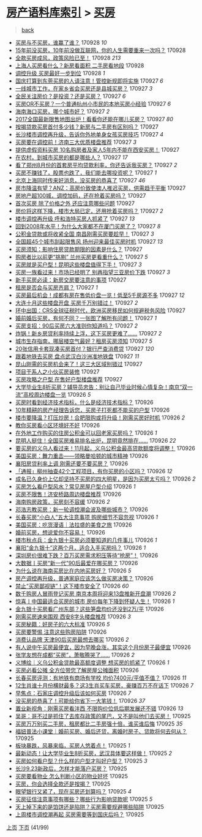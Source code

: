 [房产语料库索引](../../README.md)  > [买房](买房.md)
====
> [back](../README.md)

- [买房与不买房，谁赢了谁？](http://jkwz.applinzi.com/ittc/7018285754562905104.html#%E4%B9%B0%E6%88%BF%E4%B8%8E%E4%B8%8D%E4%B9%B0%E6%88%BF%EF%BC%8C%E8%B0%81%E8%B5%A2%E4%BA%86%E8%B0%81%EF%BC%9F) 170928 *10* 
- [15年前没买房，10年前没做互联网，你的人生需要重来一次吗？](http://jkwz.applinzi.com/ittc/7018280043330143248.html#15%E5%B9%B4%E5%89%8D%E6%B2%A1%E4%B9%B0%E6%88%BF%EF%BC%8C10%E5%B9%B4%E5%89%8D%E6%B2%A1%E5%81%9A%E4%BA%92%E8%81%94%E7%BD%91%EF%BC%8C%E4%BD%A0%E7%9A%84%E4%BA%BA%E7%94%9F%E9%9C%80%E8%A6%81%E9%87%8D%E6%9D%A5%E4%B8%80%E6%AC%A1%E5%90%97%EF%BC%9F) 170928  
- [全款买房成风，政策风险已至！](http://jkwz.applinzi.com/ittc/7018272467146245136.html#%E5%85%A8%E6%AC%BE%E4%B9%B0%E6%88%BF%E6%88%90%E9%A3%8E%EF%BC%8C%E6%94%BF%E7%AD%96%E9%A3%8E%E9%99%A9%E5%B7%B2%E8%87%B3%EF%BC%81) 170928 *213* 
- [上海人买房看什么？新房看面积 二手房看地段](http://jkwz.applinzi.com/ittc/7018252795264893968.html#%E4%B8%8A%E6%B5%B7%E4%BA%BA%E4%B9%B0%E6%88%BF%E7%9C%8B%E4%BB%80%E4%B9%88%EF%BC%9F%E6%96%B0%E6%88%BF%E7%9C%8B%E9%9D%A2%E7%A7%AF+%E4%BA%8C%E6%89%8B%E6%88%BF%E7%9C%8B%E5%9C%B0%E6%AE%B5) 170928  
- [调控升级 买房最好一步到位](http://jkwz.applinzi.com/ittc/7018139409084580880.html#%E8%B0%83%E6%8E%A7%E5%8D%87%E7%BA%A7+%E4%B9%B0%E6%88%BF%E6%9C%80%E5%A5%BD%E4%B8%80%E6%AD%A5%E5%88%B0%E4%BD%8D) 170928 *1* 
- [国庆打算到东莞买房的人请注意！管控新规即将实施](http://jkwz.applinzi.com/ittc/7018099892571079697.html#%E5%9B%BD%E5%BA%86%E6%89%93%E7%AE%97%E5%88%B0%E4%B8%9C%E8%8E%9E%E4%B9%B0%E6%88%BF%E7%9A%84%E4%BA%BA%E8%AF%B7%E6%B3%A8%E6%84%8F%EF%BC%81%E7%AE%A1%E6%8E%A7%E6%96%B0%E8%A7%84%E5%8D%B3%E5%B0%86%E5%AE%9E%E6%96%BD) 170927 *6* 
- [一线城市工作，在家乡省会买房还是县城买房？](http://jkwz.applinzi.com/ittc/7018091534384366608.html#%E4%B8%80%E7%BA%BF%E5%9F%8E%E5%B8%82%E5%B7%A5%E4%BD%9C%EF%BC%8C%E5%9C%A8%E5%AE%B6%E4%B9%A1%E7%9C%81%E4%BC%9A%E4%B9%B0%E6%88%BF%E8%BF%98%E6%98%AF%E5%8E%BF%E5%9F%8E%E4%B9%B0%E6%88%BF%EF%BC%9F) 170927 *3* 
- [全民关注房价？是投资？还是买房？](http://jkwz.applinzi.com/ittc/7018091833568265232.html#%E5%85%A8%E6%B0%91%E5%85%B3%E6%B3%A8%E6%88%BF%E4%BB%B7%EF%BC%9F%E6%98%AF%E6%8A%95%E8%B5%84%EF%BC%9F%E8%BF%98%E6%98%AF%E4%B9%B0%E6%88%BF%EF%BC%9F) 170927 *6* 
- [买房OR不买房？一个普通杭州小市民的本地买房小经验](http://jkwz.applinzi.com/ittc/7018081620094092304.html#%E4%B9%B0%E6%88%BFOR%E4%B8%8D%E4%B9%B0%E6%88%BF%EF%BC%9F%E4%B8%80%E4%B8%AA%E6%99%AE%E9%80%9A%E6%9D%AD%E5%B7%9E%E5%B0%8F%E5%B8%82%E6%B0%91%E7%9A%84%E6%9C%AC%E5%9C%B0%E4%B9%B0%E6%88%BF%E5%B0%8F%E7%BB%8F%E9%AA%8C) 170927 *6* 
- [海南海口买房，哪个城市好？](http://jkwz.applinzi.com/ittc/7018065100173476880.html#%E6%B5%B7%E5%8D%97%E6%B5%B7%E5%8F%A3%E4%B9%B0%E6%88%BF%EF%BC%8C%E5%93%AA%E4%B8%AA%E5%9F%8E%E5%B8%82%E5%A5%BD%EF%BC%9F) 170927 *2* 
- [2017全国最新限售地图出炉！看看你还能在哪儿买房？](http://jkwz.applinzi.com/ittc/7018063928641455120.html#2017%E5%85%A8%E5%9B%BD%E6%9C%80%E6%96%B0%E9%99%90%E5%94%AE%E5%9C%B0%E5%9B%BE%E5%87%BA%E7%82%89%EF%BC%81%E7%9C%8B%E7%9C%8B%E4%BD%A0%E8%BF%98%E8%83%BD%E5%9C%A8%E5%93%AA%E5%84%BF%E4%B9%B0%E6%88%BF%EF%BC%9F) 170927 *80* 
- [按揭贷款买房首付多少钱？新房与二手房有区别吗？](http://jkwz.applinzi.com/ittc/7018060714487579665.html#%E6%8C%89%E6%8F%AD%E8%B4%B7%E6%AC%BE%E4%B9%B0%E6%88%BF%E9%A6%96%E4%BB%98%E5%A4%9A%E5%B0%91%E9%92%B1%EF%BC%9F%E6%96%B0%E6%88%BF%E4%B8%8E%E4%BA%8C%E6%89%8B%E6%88%BF%E6%9C%89%E5%8C%BA%E5%88%AB%E5%90%97%EF%BC%9F) 170927  
- [长沙楼市调控再升级，告诉你外地单身女孩买房技巧](http://jkwz.applinzi.com/ittc/7018045133289948176.html#%E9%95%BF%E6%B2%99%E6%A5%BC%E5%B8%82%E8%B0%83%E6%8E%A7%E5%86%8D%E5%8D%87%E7%BA%A7%EF%BC%8C%E5%91%8A%E8%AF%89%E4%BD%A0%E5%A4%96%E5%9C%B0%E5%8D%95%E8%BA%AB%E5%A5%B3%E5%AD%A9%E4%B9%B0%E6%88%BF%E6%8A%80%E5%B7%A7) 170927 *4* 
- [买房要在调控前！济南三大优质楼盘推荐](http://jkwz.applinzi.com/ittc/7018031217885316112.html#%E4%B9%B0%E6%88%BF%E8%A6%81%E5%9C%A8%E8%B0%83%E6%8E%A7%E5%89%8D%EF%BC%81%E6%B5%8E%E5%8D%97%E4%B8%89%E5%A4%A7%E4%BC%98%E8%B4%A8%E6%A5%BC%E7%9B%98%E6%8E%A8%E8%8D%90) 170927 *3* 
- [提供虚假资料买房 10名购房者及家人5年内不能在西安买房！](http://jkwz.applinzi.com/ittc/7018021884426454032.html#%E6%8F%90%E4%BE%9B%E8%99%9A%E5%81%87%E8%B5%84%E6%96%99%E4%B9%B0%E6%88%BF+10%E5%90%8D%E8%B4%AD%E6%88%BF%E8%80%85%E5%8F%8A%E5%AE%B6%E4%BA%BA5%E5%B9%B4%E5%86%85%E4%B8%8D%E8%83%BD%E5%9C%A8%E8%A5%BF%E5%AE%89%E4%B9%B0%E6%88%BF%EF%BC%81) 170927  
- [在农村，到城市买房的都是哪些人？](http://jkwz.applinzi.com/ittc/7016841252946052113.html#%E5%9C%A8%E5%86%9C%E6%9D%91%EF%BC%8C%E5%88%B0%E5%9F%8E%E5%B8%82%E4%B9%B0%E6%88%BF%E7%9A%84%E9%83%BD%E6%98%AF%E5%93%AA%E4%BA%9B%E4%BA%BA%EF%BC%9F) 170927 *17* 
- [看了郑州8月份的首套房平均贷款利率，你还告诉我买房？](http://jkwz.applinzi.com/ittc/7018020106452599825.html#%E7%9C%8B%E4%BA%86%E9%83%91%E5%B7%9E8%E6%9C%88%E4%BB%BD%E7%9A%84%E9%A6%96%E5%A5%97%E6%88%BF%E5%B9%B3%E5%9D%87%E8%B4%B7%E6%AC%BE%E5%88%A9%E7%8E%87%EF%BC%8C%E4%BD%A0%E8%BF%98%E5%91%8A%E8%AF%89%E6%88%91%E4%B9%B0%E6%88%BF%EF%BC%9F) 170927 *2* 
- [买房不赚钱了，股票也跌了，我们能去哪投资呢？](http://jkwz.applinzi.com/ittc/7018017021135160337.html#%E4%B9%B0%E6%88%BF%E4%B8%8D%E8%B5%9A%E9%92%B1%E4%BA%86%EF%BC%8C%E8%82%A1%E7%A5%A8%E4%B9%9F%E8%B7%8C%E4%BA%86%EF%BC%8C%E6%88%91%E4%BB%AC%E8%83%BD%E5%8E%BB%E5%93%AA%E6%8A%95%E8%B5%84%E5%91%A2%EF%BC%9F) 170927 *1* 
- [北京上海同时传来好消息，没买房的恭喜了](http://jkwz.applinzi.com/ittc/7018009899114693649.html#%E5%8C%97%E4%BA%AC%E4%B8%8A%E6%B5%B7%E5%90%8C%E6%97%B6%E4%BC%A0%E6%9D%A5%E5%A5%BD%E6%B6%88%E6%81%AF%EF%BC%8C%E6%B2%A1%E4%B9%B0%E6%88%BF%E7%9A%84%E6%81%AD%E5%96%9C%E4%BA%86) 170927 *46* 
- [房市降温有望？ANZ：高房价致使澳人推迟买房，供需趋于平衡](http://jkwz.applinzi.com/ittc/7018009006625522705.html#%E6%88%BF%E5%B8%82%E9%99%8D%E6%B8%A9%E6%9C%89%E6%9C%9B%EF%BC%9FANZ%EF%BC%9A%E9%AB%98%E6%88%BF%E4%BB%B7%E8%87%B4%E4%BD%BF%E6%BE%B3%E4%BA%BA%E6%8E%A8%E8%BF%9F%E4%B9%B0%E6%88%BF%EF%BC%8C%E4%BE%9B%E9%9C%80%E8%B6%8B%E4%BA%8E%E5%B9%B3%E8%A1%A1) 170927  
- [房地产超100城，调控加码，还在抢着买房吗？](http://jkwz.applinzi.com/ittc/7018004924854699024.html#%E6%88%BF%E5%9C%B0%E4%BA%A7%E8%B6%85100%E5%9F%8E%EF%BC%8C%E8%B0%83%E6%8E%A7%E5%8A%A0%E7%A0%81%EF%BC%8C%E8%BF%98%E5%9C%A8%E6%8A%A2%E7%9D%80%E4%B9%B0%E6%88%BF%E5%90%97%EF%BC%9F) 170927  
- [首次买房 除了价格之外 还应注意哪些问题](http://jkwz.applinzi.com/ittc/7017998888823424017.html#%E9%A6%96%E6%AC%A1%E4%B9%B0%E6%88%BF+%E9%99%A4%E4%BA%86%E4%BB%B7%E6%A0%BC%E4%B9%8B%E5%A4%96+%E8%BF%98%E5%BA%94%E6%B3%A8%E6%84%8F%E5%93%AA%E4%BA%9B%E9%97%AE%E9%A2%98) 170927  
- [房价将这样下降，楼市大局已定，还用抢着买房吗？](http://jkwz.applinzi.com/ittc/7017992447962121232.html#%E6%88%BF%E4%BB%B7%E5%B0%86%E8%BF%99%E6%A0%B7%E4%B8%8B%E9%99%8D%EF%BC%8C%E6%A5%BC%E5%B8%82%E5%A4%A7%E5%B1%80%E5%B7%B2%E5%AE%9A%EF%BC%8C%E8%BF%98%E7%94%A8%E6%8A%A2%E7%9D%80%E4%B9%B0%E6%88%BF%E5%90%97%EF%BC%9F) 170927 *2* 
- [楼市调控再升级 呼和浩特买房人抓紧了](http://jkwz.applinzi.com/ittc/7017992026287768592.html#%E6%A5%BC%E5%B8%82%E8%B0%83%E6%8E%A7%E5%86%8D%E5%8D%87%E7%BA%A7+%E5%91%BC%E5%92%8C%E6%B5%A9%E7%89%B9%E4%B9%B0%E6%88%BF%E4%BA%BA%E6%8A%93%E7%B4%A7%E4%BA%86) 170927 *13* 
- [回到2008年水平！为什么大家都不在厦门买房了？](http://jkwz.applinzi.com/ittc/7017990092826870801.html#%E5%9B%9E%E5%88%B02008%E5%B9%B4%E6%B0%B4%E5%B9%B3%EF%BC%81%E4%B8%BA%E4%BB%80%E4%B9%88%E5%A4%A7%E5%AE%B6%E9%83%BD%E4%B8%8D%E5%9C%A8%E5%8E%A6%E9%97%A8%E4%B9%B0%E6%88%BF%E4%BA%86%EF%BC%9F) 170927 *8* 
- [公积金贷款或将收紧全国 南昌刚需买房要趁早！](http://jkwz.applinzi.com/ittc/7017980341246231568.html#%E5%85%AC%E7%A7%AF%E9%87%91%E8%B4%B7%E6%AC%BE%E6%88%96%E5%B0%86%E6%94%B6%E7%B4%A7%E5%85%A8%E5%9B%BD+%E5%8D%97%E6%98%8C%E5%88%9A%E9%9C%80%E4%B9%B0%E6%88%BF%E8%A6%81%E8%B6%81%E6%97%A9%EF%BC%81) 170927 *3* 
- [全国超45个城市刮起限售风 扬州迎来最佳买房时机](http://jkwz.applinzi.com/ittc/7017958488955946001.html#%E5%85%A8%E5%9B%BD%E8%B6%8545%E4%B8%AA%E5%9F%8E%E5%B8%82%E5%88%AE%E8%B5%B7%E9%99%90%E5%94%AE%E9%A3%8E+%E6%89%AC%E5%B7%9E%E8%BF%8E%E6%9D%A5%E6%9C%80%E4%BD%B3%E4%B9%B0%E6%88%BF%E6%97%B6%E6%9C%BA) 170927 *13* 
- [买房须知：影响住房贷款期限的因素是什么？](http://jkwz.applinzi.com/ittc/7017949034243949585.html#%E4%B9%B0%E6%88%BF%E9%A1%BB%E7%9F%A5%EF%BC%9A%E5%BD%B1%E5%93%8D%E4%BD%8F%E6%88%BF%E8%B4%B7%E6%AC%BE%E6%9C%9F%E9%99%90%E7%9A%84%E5%9B%A0%E7%B4%A0%E6%98%AF%E4%BB%80%E4%B9%88%EF%BC%9F) 170927  
- [购房者比以前更“挑剔” 兰州买房更看重什么？](http://jkwz.applinzi.com/ittc/7017948382121952273.html#%E8%B4%AD%E6%88%BF%E8%80%85%E6%AF%94%E4%BB%A5%E5%89%8D%E6%9B%B4%E2%80%9C%E6%8C%91%E5%89%94%E2%80%9D+%E5%85%B0%E5%B7%9E%E4%B9%B0%E6%88%BF%E6%9B%B4%E7%9C%8B%E9%87%8D%E4%BB%80%E4%B9%88%EF%BC%9F) 170927 *5* 
- [买房就是买户型！昆明这些楼盘值得下手！](http://jkwz.applinzi.com/ittc/7017947009473053713.html#%E4%B9%B0%E6%88%BF%E5%B0%B1%E6%98%AF%E4%B9%B0%E6%88%B7%E5%9E%8B%EF%BC%81%E6%98%86%E6%98%8E%E8%BF%99%E4%BA%9B%E6%A5%BC%E7%9B%98%E5%80%BC%E5%BE%97%E4%B8%8B%E6%89%8B%EF%BC%81) 170927 *3* 
- [买房一族看过来！市场已经明了 别再指望三亚房价下跌](http://jkwz.applinzi.com/ittc/7017939363714040849.html#%E4%B9%B0%E6%88%BF%E4%B8%80%E6%97%8F%E7%9C%8B%E8%BF%87%E6%9D%A5%EF%BC%81%E5%B8%82%E5%9C%BA%E5%B7%B2%E7%BB%8F%E6%98%8E%E4%BA%86+%E5%88%AB%E5%86%8D%E6%8C%87%E6%9C%9B%E4%B8%89%E4%BA%9A%E6%88%BF%E4%BB%B7%E4%B8%8B%E8%B7%8C) 170927 *3* 
- [新手买房必读：新房交房要注意的事项](http://jkwz.applinzi.com/ittc/7017931840994935825.html#%E6%96%B0%E6%89%8B%E4%B9%B0%E6%88%BF%E5%BF%85%E8%AF%BB%EF%BC%9A%E6%96%B0%E6%88%BF%E4%BA%A4%E6%88%BF%E8%A6%81%E6%B3%A8%E6%84%8F%E7%9A%84%E4%BA%8B%E9%A1%B9) 170927  
- [租房是否会与买房齐肩？](http://jkwz.applinzi.com/ittc/7017929011181913104.html#%E7%A7%9F%E6%88%BF%E6%98%AF%E5%90%A6%E4%BC%9A%E4%B8%8E%E4%B9%B0%E6%88%BF%E9%BD%90%E8%82%A9%EF%BC%9F) 170927 *1* 
- [买房最后机会！成都有房在售低价盘一览！低至5千房源不多](http://jkwz.applinzi.com/ittc/7017923147486200848.html#%E4%B9%B0%E6%88%BF%E6%9C%80%E5%90%8E%E6%9C%BA%E4%BC%9A%EF%BC%81%E6%88%90%E9%83%BD%E6%9C%89%E6%88%BF%E5%9C%A8%E5%94%AE%E4%BD%8E%E4%BB%B7%E7%9B%98%E4%B8%80%E8%A7%88%EF%BC%81%E4%BD%8E%E8%87%B35%E5%8D%83%E6%88%BF%E6%BA%90%E4%B8%8D%E5%A4%9A) 170927 *12* 
- [大连十月这些楼盘开盘 买房千万别错过！](http://jkwz.applinzi.com/ittc/7017923109754258448.html#%E5%A4%A7%E8%BF%9E%E5%8D%81%E6%9C%88%E8%BF%99%E4%BA%9B%E6%A5%BC%E7%9B%98%E5%BC%80%E7%9B%98+%E4%B9%B0%E6%88%BF%E5%8D%83%E4%B8%87%E5%88%AB%E9%94%99%E8%BF%87%EF%BC%81) 170927 *2* 
- [环中出国：CRS全球征税时代，欧洲买房移民如何规避税务风险](http://jkwz.applinzi.com/ittc/7017922985569289232.html#%E7%8E%AF%E4%B8%AD%E5%87%BA%E5%9B%BD%EF%BC%9ACRS%E5%85%A8%E7%90%83%E5%BE%81%E7%A8%8E%E6%97%B6%E4%BB%A3%EF%BC%8C%E6%AC%A7%E6%B4%B2%E4%B9%B0%E6%88%BF%E7%A7%BB%E6%B0%91%E5%A6%82%E4%BD%95%E8%A7%84%E9%81%BF%E7%A8%8E%E5%8A%A1%E9%A3%8E%E9%99%A9) 170927  
- [婚前婚后买房，有何不同？一张图了解所有问题！](http://jkwz.applinzi.com/ittc/7017919888927228945.html#%E5%A9%9A%E5%89%8D%E5%A9%9A%E5%90%8E%E4%B9%B0%E6%88%BF%EF%BC%8C%E6%9C%89%E4%BD%95%E4%B8%8D%E5%90%8C%EF%BC%9F%E4%B8%80%E5%BC%A0%E5%9B%BE%E4%BA%86%E8%A7%A3%E6%89%80%E6%9C%89%E9%97%AE%E9%A2%98%EF%BC%81) 170927 *1* 
- [买房支招：90后买房六大准则你知道吗？](http://jkwz.applinzi.com/ittc/7017913592710693904.html#%E4%B9%B0%E6%88%BF%E6%94%AF%E6%8B%9B%EF%BC%9A90%E5%90%8E%E4%B9%B0%E6%88%BF%E5%85%AD%E5%A4%A7%E5%87%86%E5%88%99%E4%BD%A0%E7%9F%A5%E9%81%93%E5%90%97%EF%BC%9F) 170927 *2* 
- [炸锅！新乡房贷利率持续上浮，这下买房更难了……](http://jkwz.applinzi.com/ittc/7017908871375619088.html#%E7%82%B8%E9%94%85%EF%BC%81%E6%96%B0%E4%B9%A1%E6%88%BF%E8%B4%B7%E5%88%A9%E7%8E%87%E6%8C%81%E7%BB%AD%E4%B8%8A%E6%B5%AE%EF%BC%8C%E8%BF%99%E4%B8%8B%E4%B9%B0%E6%88%BF%E6%9B%B4%E9%9A%BE%E4%BA%86%E2%80%A6%E2%80%A6) 170927 *2* 
- [城市生存指南，哪层楼空气最好？租房买房须知](http://jkwz.applinzi.com/ittc/7017908102626804752.html#%E5%9F%8E%E5%B8%82%E7%94%9F%E5%AD%98%E6%8C%87%E5%8D%97%EF%BC%8C%E5%93%AA%E5%B1%82%E6%A5%BC%E7%A9%BA%E6%B0%94%E6%9C%80%E5%A5%BD%EF%BC%9F%E7%A7%9F%E6%88%BF%E4%B9%B0%E6%88%BF%E9%A1%BB%E7%9F%A5) 170927 *5* 
- [20张信用卡套现凑买房首付？银行严查消费贷](http://jkwz.applinzi.com/ittc/7017893536559793169.html#20%E5%BC%A0%E4%BF%A1%E7%94%A8%E5%8D%A1%E5%A5%97%E7%8E%B0%E5%87%91%E4%B9%B0%E6%88%BF%E9%A6%96%E4%BB%98%EF%BC%9F%E9%93%B6%E8%A1%8C%E4%B8%A5%E6%9F%A5%E6%B6%88%E8%B4%B9%E8%B4%B7) 170927 *120* 
- [跟着地铁去买房 盘点武汉白沙洲准地铁盘](http://jkwz.applinzi.com/ittc/7017892350314152977.html#%E8%B7%9F%E7%9D%80%E5%9C%B0%E9%93%81%E5%8E%BB%E4%B9%B0%E6%88%BF+%E7%9B%98%E7%82%B9%E6%AD%A6%E6%B1%89%E7%99%BD%E6%B2%99%E6%B4%B2%E5%87%86%E5%9C%B0%E9%93%81%E7%9B%98) 170927 *11* 
- [昆山刚需的买房机会来了！这三大区域别错过](http://jkwz.applinzi.com/ittc/7017877275457094673.html#%E6%98%86%E5%B1%B1%E5%88%9A%E9%9C%80%E7%9A%84%E4%B9%B0%E6%88%BF%E6%9C%BA%E4%BC%9A%E6%9D%A5%E4%BA%86%EF%BC%81%E8%BF%99%E4%B8%89%E5%A4%A7%E5%8C%BA%E5%9F%9F%E5%88%AB%E9%94%99%E8%BF%87) 170927  
- [项目干系人之小伙买房装修](http://jkwz.applinzi.com/ittc/7017753965784204304.html#%E9%A1%B9%E7%9B%AE%E5%B9%B2%E7%B3%BB%E4%BA%BA%E4%B9%8B%E5%B0%8F%E4%BC%99%E4%B9%B0%E6%88%BF%E8%A3%85%E4%BF%AE) 170927  
- [买房攻略之户型 在售好户型楼盘推荐](http://jkwz.applinzi.com/ittc/7017768434216207377.html#%E4%B9%B0%E6%88%BF%E6%94%BB%E7%95%A5%E4%B9%8B%E6%88%B7%E5%9E%8B+%E5%9C%A8%E5%94%AE%E5%A5%BD%E6%88%B7%E5%9E%8B%E6%A5%BC%E7%9B%98%E6%8E%A8%E8%8D%90) 170927  
- [大学毕业生8折买房？辅导员忠告：别让自己毕业时候心情复杂！南京“双一流”高校周边楼盘一览](http://jkwz.applinzi.com/ittc/7017748814109344784.html#%E5%A4%A7%E5%AD%A6%E6%AF%95%E4%B8%9A%E7%94%9F8%E6%8A%98%E4%B9%B0%E6%88%BF%EF%BC%9F%E8%BE%85%E5%AF%BC%E5%91%98%E5%BF%A0%E5%91%8A%EF%BC%9A%E5%88%AB%E8%AE%A9%E8%87%AA%E5%B7%B1%E6%AF%95%E4%B8%9A%E6%97%B6%E5%80%99%E5%BF%83%E6%83%85%E5%A4%8D%E6%9D%82%EF%BC%81%E5%8D%97%E4%BA%AC%E2%80%9C%E5%8F%8C%E4%B8%80%E6%B5%81%E2%80%9D%E9%AB%98%E6%A0%A1%E5%91%A8%E8%BE%B9%E6%A5%BC%E7%9B%98%E4%B8%80%E8%A7%88) 170926 *5* 
- [买房时看到经济技术指标，什么是经济技术指标？](http://jkwz.applinzi.com/ittc/7017738602078012433.html#%E4%B9%B0%E6%88%BF%E6%97%B6%E7%9C%8B%E5%88%B0%E7%BB%8F%E6%B5%8E%E6%8A%80%E6%9C%AF%E6%8C%87%E6%A0%87%EF%BC%8C%E4%BB%80%E4%B9%88%E6%98%AF%E7%BB%8F%E6%B5%8E%E6%8A%80%E6%9C%AF%E6%8C%87%E6%A0%87%EF%BC%9F) 170926  
- [10年精耕的房产经理告诉您，买房子打死都不能买的户型](http://jkwz.applinzi.com/ittc/7017705376974373905.html#10%E5%B9%B4%E7%B2%BE%E8%80%95%E7%9A%84%E6%88%BF%E4%BA%A7%E7%BB%8F%E7%90%86%E5%91%8A%E8%AF%89%E6%82%A8%EF%BC%8C%E4%B9%B0%E6%88%BF%E5%AD%90%E6%89%93%E6%AD%BB%E9%83%BD%E4%B8%8D%E8%83%BD%E4%B9%B0%E7%9A%84%E6%88%B7%E5%9E%8B) 170926  
- [楼市要降温？打压炒房！合肥限购或将升级！刚需买房好时机](http://jkwz.applinzi.com/ittc/7017692395901289489.html#%E6%A5%BC%E5%B8%82%E8%A6%81%E9%99%8D%E6%B8%A9%EF%BC%9F%E6%89%93%E5%8E%8B%E7%82%92%E6%88%BF%EF%BC%81%E5%90%88%E8%82%A5%E9%99%90%E8%B4%AD%E6%88%96%E5%B0%86%E5%8D%87%E7%BA%A7%EF%BC%81%E5%88%9A%E9%9C%80%E4%B9%B0%E6%88%BF%E5%A5%BD%E6%97%B6%E6%9C%BA) 170926 *2* 
- [教你买房看小区环境好不好](http://jkwz.applinzi.com/ittc/7017682145974420496.html#%E6%95%99%E4%BD%A0%E4%B9%B0%E6%88%BF%E7%9C%8B%E5%B0%8F%E5%8C%BA%E7%8E%AF%E5%A2%83%E5%A5%BD%E4%B8%8D%E5%A5%BD) 170926  
- [在外地工作购买的住房公积金可以回老家买房吗？](http://jkwz.applinzi.com/ittc/7017677517438321680.html#%E5%9C%A8%E5%A4%96%E5%9C%B0%E5%B7%A5%E4%BD%9C%E8%B4%AD%E4%B9%B0%E7%9A%84%E4%BD%8F%E6%88%BF%E5%85%AC%E7%A7%AF%E9%87%91%E5%8F%AF%E4%BB%A5%E5%9B%9E%E8%80%81%E5%AE%B6%E4%B9%B0%E6%88%BF%E5%90%97%EF%BC%9F) 170926 *1* 
- [昆明人挺住！全国买房难易排名出炉，昆明竟然排在……](http://jkwz.applinzi.com/ittc/7017666761330263057.html#%E6%98%86%E6%98%8E%E4%BA%BA%E6%8C%BA%E4%BD%8F%EF%BC%81%E5%85%A8%E5%9B%BD%E4%B9%B0%E6%88%BF%E9%9A%BE%E6%98%93%E6%8E%92%E5%90%8D%E5%87%BA%E7%82%89%EF%BC%8C%E6%98%86%E6%98%8E%E7%AB%9F%E7%84%B6%E6%8E%92%E5%9C%A8%E2%80%A6%E2%80%A6) 170926 *22* 
- [要买房的义乌人看过来！11月起，义乌公积金最高贷款额度将调整！](http://jkwz.applinzi.com/ittc/7017661281971209233.html#%E8%A6%81%E4%B9%B0%E6%88%BF%E7%9A%84%E4%B9%89%E4%B9%8C%E4%BA%BA%E7%9C%8B%E8%BF%87%E6%9D%A5%EF%BC%8111%E6%9C%88%E8%B5%B7%EF%BC%8C%E4%B9%89%E4%B9%8C%E5%85%AC%E7%A7%AF%E9%87%91%E6%9C%80%E9%AB%98%E8%B4%B7%E6%AC%BE%E9%A2%9D%E5%BA%A6%E5%B0%86%E8%B0%83%E6%95%B4%EF%BC%81) 170926  
- [美国买房：舞力重击——领略曼哈顿的城市精神](http://jkwz.applinzi.com/ittc/7017660453541643281.html#%E7%BE%8E%E5%9B%BD%E4%B9%B0%E6%88%BF%EF%BC%9A%E8%88%9E%E5%8A%9B%E9%87%8D%E5%87%BB%E2%80%94%E2%80%94%E9%A2%86%E7%95%A5%E6%9B%BC%E5%93%88%E9%A1%BF%E7%9A%84%E5%9F%8E%E5%B8%82%E7%B2%BE%E7%A5%9E) 170926  
- [襄阳房贷利率上调 刚需还要不要买房？](http://jkwz.applinzi.com/ittc/7017659011640591376.html#%E8%A5%84%E9%98%B3%E6%88%BF%E8%B4%B7%E5%88%A9%E7%8E%87%E4%B8%8A%E8%B0%83+%E5%88%9A%E9%9C%80%E8%BF%98%E8%A6%81%E4%B8%8D%E8%A6%81%E4%B9%B0%E6%88%BF%EF%BC%9F) 170926  
- [「通报」柳州抽查42个工程项目，有你买房的小区吗？](http://jkwz.applinzi.com/ittc/7017657738149233681.html#%E3%80%8C%E9%80%9A%E6%8A%A5%E3%80%8D%E6%9F%B3%E5%B7%9E%E6%8A%BD%E6%9F%A542%E4%B8%AA%E5%B7%A5%E7%A8%8B%E9%A1%B9%E7%9B%AE%EF%BC%8C%E6%9C%89%E4%BD%A0%E4%B9%B0%E6%88%BF%E7%9A%84%E5%B0%8F%E5%8C%BA%E5%90%97%EF%BC%9F) 170926 *12* 
- [成名已久身价上亿却坚持不买房的四大明星，是因为买房太亏吗？](http://jkwz.applinzi.com/ittc/7017655362554168336.html#%E6%88%90%E5%90%8D%E5%B7%B2%E4%B9%85%E8%BA%AB%E4%BB%B7%E4%B8%8A%E4%BA%BF%E5%8D%B4%E5%9D%9A%E6%8C%81%E4%B8%8D%E4%B9%B0%E6%88%BF%E7%9A%84%E5%9B%9B%E5%A4%A7%E6%98%8E%E6%98%9F%EF%BC%8C%E6%98%AF%E5%9B%A0%E4%B8%BA%E4%B9%B0%E6%88%BF%E5%A4%AA%E4%BA%8F%E5%90%97%EF%BC%9F) 170926 *2* 
- [买房怎么看户型风水？常见房屋户型介绍](http://jkwz.applinzi.com/ittc/7017652306135483409.html#%E4%B9%B0%E6%88%BF%E6%80%8E%E4%B9%88%E7%9C%8B%E6%88%B7%E5%9E%8B%E9%A3%8E%E6%B0%B4%EF%BC%9F%E5%B8%B8%E8%A7%81%E6%88%BF%E5%B1%8B%E6%88%B7%E5%9E%8B%E4%BB%8B%E7%BB%8D) 170926 *1* 
- [买房不限售！济安桥路周边楼盘推荐](http://jkwz.applinzi.com/ittc/7017650320442917904.html#%E4%B9%B0%E6%88%BF%E4%B8%8D%E9%99%90%E5%94%AE%EF%BC%81%E6%B5%8E%E5%AE%89%E6%A1%A5%E8%B7%AF%E5%91%A8%E8%BE%B9%E6%A5%BC%E7%9B%98%E6%8E%A8%E8%8D%90) 170926  
- [海南购房政策，买房刻不容缓](http://jkwz.applinzi.com/ittc/7017650081250149392.html#%E6%B5%B7%E5%8D%97%E8%B4%AD%E6%88%BF%E6%94%BF%E7%AD%96%EF%BC%8C%E4%B9%B0%E6%88%BF%E5%88%BB%E4%B8%8D%E5%AE%B9%E7%BC%93) 170926 *2* 
- [邓浩志教买房：新一轮调控潮会波及哪些城市？](http://jkwz.applinzi.com/ittc/7017644470106063889.html#%E9%82%93%E6%B5%A9%E5%BF%97%E6%95%99%E4%B9%B0%E6%88%BF%EF%BC%9A%E6%96%B0%E4%B8%80%E8%BD%AE%E8%B0%83%E6%8E%A7%E6%BD%AE%E4%BC%9A%E6%B3%A2%E5%8F%8A%E5%93%AA%E4%BA%9B%E5%9F%8E%E5%B8%82%EF%BC%9F) 170926  
- [长春买房“小白人”五大注意事项 购房细节不容忽视](http://jkwz.applinzi.com/ittc/7017636778192929809.html#%E9%95%BF%E6%98%A5%E4%B9%B0%E6%88%BF%E2%80%9C%E5%B0%8F%E7%99%BD%E4%BA%BA%E2%80%9D%E4%BA%94%E5%A4%A7%E6%B3%A8%E6%84%8F%E4%BA%8B%E9%A1%B9+%E8%B4%AD%E6%88%BF%E7%BB%86%E8%8A%82%E4%B8%8D%E5%AE%B9%E5%BF%BD%E8%A7%86) 170926 *1* 
- [美国买房：吃货漫语｜法拉盛的美食之旅](http://jkwz.applinzi.com/ittc/7017635767168533521.html#%E7%BE%8E%E5%9B%BD%E4%B9%B0%E6%88%BF%EF%BC%9A%E5%90%83%E8%B4%A7%E6%BC%AB%E8%AF%AD%EF%BD%9C%E6%B3%95%E6%8B%89%E7%9B%9B%E7%9A%84%E7%BE%8E%E9%A3%9F%E4%B9%8B%E6%97%85) 170926  
- [婚前买房，想说爱你不容易！](http://jkwz.applinzi.com/ittc/7017635646104142864.html#%E5%A9%9A%E5%89%8D%E4%B9%B0%E6%88%BF%EF%BC%8C%E6%83%B3%E8%AF%B4%E7%88%B1%E4%BD%A0%E4%B8%8D%E5%AE%B9%E6%98%93%EF%BC%81) 170926  
- [楼市秋点兵：金九银十买房必须要知道的几件事儿](http://jkwz.applinzi.com/ittc/7017627906149450769.html#%E6%A5%BC%E5%B8%82%E7%A7%8B%E7%82%B9%E5%85%B5%EF%BC%9A%E9%87%91%E4%B9%9D%E9%93%B6%E5%8D%81%E4%B9%B0%E6%88%BF%E5%BF%85%E9%A1%BB%E8%A6%81%E7%9F%A5%E9%81%93%E7%9A%84%E5%87%A0%E4%BB%B6%E4%BA%8B%E5%84%BF) 170926 *1* 
- [襄阳“金九银十”这两个月，适合入手买房吗？](http://jkwz.applinzi.com/ittc/7017627107176481808.html#%E8%A5%84%E9%98%B3%E2%80%9C%E9%87%91%E4%B9%9D%E9%93%B6%E5%8D%81%E2%80%9D%E8%BF%99%E4%B8%A4%E4%B8%AA%E6%9C%88%EF%BC%8C%E9%80%82%E5%90%88%E5%85%A5%E6%89%8B%E4%B9%B0%E6%88%BF%E5%90%97%EF%BC%9F) 170926 *1* 
- [深圳房价很难下跌？百万买房需求积压等待“抢房”！](http://jkwz.applinzi.com/ittc/7017626442681287696.html#%E6%B7%B1%E5%9C%B3%E6%88%BF%E4%BB%B7%E5%BE%88%E9%9A%BE%E4%B8%8B%E8%B7%8C%EF%BC%9F%E7%99%BE%E4%B8%87%E4%B9%B0%E6%88%BF%E9%9C%80%E6%B1%82%E7%A7%AF%E5%8E%8B%E7%AD%89%E5%BE%85%E2%80%9C%E6%8A%A2%E6%88%BF%E2%80%9D%EF%BC%81) 170926  
- [大数据丨买房“新一代”90后最爱在哪买房？](http://jkwz.applinzi.com/ittc/7017626388167918608.html#%E5%A4%A7%E6%95%B0%E6%8D%AE%E4%B8%A8%E4%B9%B0%E6%88%BF%E2%80%9C%E6%96%B0%E4%B8%80%E4%BB%A3%E2%80%9D90%E5%90%8E%E6%9C%80%E7%88%B1%E5%9C%A8%E5%93%AA%E4%B9%B0%E6%88%BF%EF%BC%9F) 170926  
- [为什么说在海南买房比在内地买房好？](http://jkwz.applinzi.com/ittc/7017619569605346321.html#%E4%B8%BA%E4%BB%80%E4%B9%88%E8%AF%B4%E5%9C%A8%E6%B5%B7%E5%8D%97%E4%B9%B0%E6%88%BF%E6%AF%94%E5%9C%A8%E5%86%85%E5%9C%B0%E4%B9%B0%E6%88%BF%E5%A5%BD%EF%BC%9F) 170926 *5* 
- [房产调控再升级，普通家庭应该怎么做买房决策？](http://jkwz.applinzi.com/ittc/7017618342322635793.html#%E6%88%BF%E4%BA%A7%E8%B0%83%E6%8E%A7%E5%86%8D%E5%8D%87%E7%BA%A7%EF%BC%8C%E6%99%AE%E9%80%9A%E5%AE%B6%E5%BA%AD%E5%BA%94%E8%AF%A5%E6%80%8E%E4%B9%88%E5%81%9A%E4%B9%B0%E6%88%BF%E5%86%B3%E7%AD%96%EF%BC%9F) 170926  
- [禁止“买房鄙视链”！这下楼市安全了](http://jkwz.applinzi.com/ittc/7017618125477118992.html#%E7%A6%81%E6%AD%A2%E2%80%9C%E4%B9%B0%E6%88%BF%E9%84%99%E8%A7%86%E9%93%BE%E2%80%9D%EF%BC%81%E8%BF%99%E4%B8%8B%E6%A5%BC%E5%B8%82%E5%AE%89%E5%85%A8%E4%BA%86) 170926 *60* 
- [数千购房人冒雨登记买房 南京本周将迎来13盘推新开盘潮](http://jkwz.applinzi.com/ittc/7017576744368997392.html#%E6%95%B0%E5%8D%83%E8%B4%AD%E6%88%BF%E4%BA%BA%E5%86%92%E9%9B%A8%E7%99%BB%E8%AE%B0%E4%B9%B0%E6%88%BF+%E5%8D%97%E4%BA%AC%E6%9C%AC%E5%91%A8%E5%B0%86%E8%BF%8E%E6%9D%A513%E7%9B%98%E6%8E%A8%E6%96%B0%E5%BC%80%E7%9B%98%E6%BD%AE) 170926 *2* 
- [惊喜丨中国最适合买房的城市 房价每年下降到怀疑人生！](http://jkwz.applinzi.com/ittc/7017609571064087569.html#%E6%83%8A%E5%96%9C%E4%B8%A8%E4%B8%AD%E5%9B%BD%E6%9C%80%E9%80%82%E5%90%88%E4%B9%B0%E6%88%BF%E7%9A%84%E5%9F%8E%E5%B8%82+%E6%88%BF%E4%BB%B7%E6%AF%8F%E5%B9%B4%E4%B8%8B%E9%99%8D%E5%88%B0%E6%80%80%E7%96%91%E4%BA%BA%E7%94%9F%EF%BC%81) 170926 *1* 
- [金九银十买房看广州东部？这些笋盘均价还没到2万/平](http://jkwz.applinzi.com/ittc/7017584965175477265.html#%E9%87%91%E4%B9%9D%E9%93%B6%E5%8D%81%E4%B9%B0%E6%88%BF%E7%9C%8B%E5%B9%BF%E5%B7%9E%E4%B8%9C%E9%83%A8%EF%BC%9F%E8%BF%99%E4%BA%9B%E7%AC%8B%E7%9B%98%E5%9D%87%E4%BB%B7%E8%BF%98%E6%B2%A1%E5%88%B02%E4%B8%87%2F%E5%B9%B3) 170926  
- [刚需买房速来围观 西安8字头楼盘推荐](http://jkwz.applinzi.com/ittc/7017583264406176784.html#%E5%88%9A%E9%9C%80%E4%B9%B0%E6%88%BF%E9%80%9F%E6%9D%A5%E5%9B%B4%E8%A7%82+%E8%A5%BF%E5%AE%898%E5%AD%97%E5%A4%B4%E6%A5%BC%E7%9B%98%E6%8E%A8%E8%8D%90) 170926 *3* 
- [买房秘籍：好房子的六大标准](http://jkwz.applinzi.com/ittc/7017576431419393041.html#%E4%B9%B0%E6%88%BF%E7%A7%98%E7%B1%8D%EF%BC%9A%E5%A5%BD%E6%88%BF%E5%AD%90%E7%9A%84%E5%85%AD%E5%A4%A7%E6%A0%87%E5%87%86) 170926 *5* 
- [买房要警惕 注意这些购房陷阱](http://jkwz.applinzi.com/ittc/7017573845559673872.html#%E4%B9%B0%E6%88%BF%E8%A6%81%E8%AD%A6%E6%83%95+%E6%B3%A8%E6%84%8F%E8%BF%99%E4%BA%9B%E8%B4%AD%E6%88%BF%E9%99%B7%E9%98%B1) 170926  
- [消费认品牌 天津90后买房最想去哪买](http://jkwz.applinzi.com/ittc/7017569044629292049.html#%E6%B6%88%E8%B4%B9%E8%AE%A4%E5%93%81%E7%89%8C+%E5%A4%A9%E6%B4%A590%E5%90%8E%E4%B9%B0%E6%88%BF%E6%9C%80%E6%83%B3%E5%8E%BB%E5%93%AA%E4%B9%B0) 170926 *2* 
- [有人说中午买房最便宜，因为早晚会涨，其实这个月份房子最便宜](http://jkwz.applinzi.com/ittc/7017568498950341648.html#%E6%9C%89%E4%BA%BA%E8%AF%B4%E4%B8%AD%E5%8D%88%E4%B9%B0%E6%88%BF%E6%9C%80%E4%BE%BF%E5%AE%9C%EF%BC%8C%E5%9B%A0%E4%B8%BA%E6%97%A9%E6%99%9A%E4%BC%9A%E6%B6%A8%EF%BC%8C%E5%85%B6%E5%AE%9E%E8%BF%99%E4%B8%AA%E6%9C%88%E4%BB%BD%E6%88%BF%E5%AD%90%E6%9C%80%E4%BE%BF%E5%AE%9C) 170926  
- [张学友想在成都“买房”，萧敬腾哭了……](http://jkwz.applinzi.com/ittc/7017563716453925904.html#%E5%BC%A0%E5%AD%A6%E5%8F%8B%E6%83%B3%E5%9C%A8%E6%88%90%E9%83%BD%E2%80%9C%E4%B9%B0%E6%88%BF%E2%80%9D%EF%BC%8C%E8%90%A7%E6%95%AC%E8%85%BE%E5%93%AD%E4%BA%86%E2%80%A6%E2%80%A6) 170926 *2* 
- [义博绘｜义乌公积金贷款最高额度调整 想买房的抓紧了](http://jkwz.applinzi.com/ittc/7017563386353812496.html#%E4%B9%89%E5%8D%9A%E7%BB%98%EF%BD%9C%E4%B9%89%E4%B9%8C%E5%85%AC%E7%A7%AF%E9%87%91%E8%B4%B7%E6%AC%BE%E6%9C%80%E9%AB%98%E9%A2%9D%E5%BA%A6%E8%B0%83%E6%95%B4+%E6%83%B3%E4%B9%B0%E6%88%BF%E7%9A%84%E6%8A%93%E7%B4%A7%E4%BA%86) 170926 *1* 
- [买房必看公摊 全方位带您了解房屋公摊面积](http://jkwz.applinzi.com/ittc/7017558287397159952.html#%E4%B9%B0%E6%88%BF%E5%BF%85%E7%9C%8B%E5%85%AC%E6%91%8A+%E5%85%A8%E6%96%B9%E4%BD%8D%E5%B8%A6%E6%82%A8%E4%BA%86%E8%A7%A3%E6%88%BF%E5%B1%8B%E5%85%AC%E6%91%8A%E9%9D%A2%E7%A7%AF) 170926  
- [长春买房评测：有地铁有商场有学校 均价7400元/平值不值？](http://jkwz.applinzi.com/ittc/7017547696561456145.html#%E9%95%BF%E6%98%A5%E4%B9%B0%E6%88%BF%E8%AF%84%E6%B5%8B%EF%BC%9A%E6%9C%89%E5%9C%B0%E9%93%81%E6%9C%89%E5%95%86%E5%9C%BA%E6%9C%89%E5%AD%A6%E6%A0%A1+%E5%9D%87%E4%BB%B77400%E5%85%83%2F%E5%B9%B3%E5%80%BC%E4%B8%8D%E5%80%BC%EF%BC%9F) 170926 *11* 
- [12生肖谁十月份横财最多？这3生肖买车买房，豪赚百万不在话下](http://jkwz.applinzi.com/ittc/7017546548777583633.html#12%E7%94%9F%E8%82%96%E8%B0%81%E5%8D%81%E6%9C%88%E4%BB%BD%E6%A8%AA%E8%B4%A2%E6%9C%80%E5%A4%9A%EF%BC%9F%E8%BF%993%E7%94%9F%E8%82%96%E4%B9%B0%E8%BD%A6%E4%B9%B0%E6%88%BF%EF%BC%8C%E8%B1%AA%E8%B5%9A%E7%99%BE%E4%B8%87%E4%B8%8D%E5%9C%A8%E8%AF%9D%E4%B8%8B) 170926 *7* 
- [早焦点：石家庄调控升级后该如何买房](http://jkwz.applinzi.com/ittc/7017545201953014801.html#%E6%97%A9%E7%84%A6%E7%82%B9%EF%BC%9A%E7%9F%B3%E5%AE%B6%E5%BA%84%E8%B0%83%E6%8E%A7%E5%8D%87%E7%BA%A7%E5%90%8E%E8%AF%A5%E5%A6%82%E4%BD%95%E4%B9%B0%E6%88%BF) 170926 *7* 
- [没买房的恭喜了！可能给你省下一大笔钱！](http://jkwz.applinzi.com/ittc/7017541148875424784.html#%E6%B2%A1%E4%B9%B0%E6%88%BF%E7%9A%84%E6%81%AD%E5%96%9C%E4%BA%86%EF%BC%81%E5%8F%AF%E8%83%BD%E7%BB%99%E4%BD%A0%E7%9C%81%E4%B8%8B%E4%B8%80%E5%A4%A7%E7%AC%94%E9%92%B1%EF%BC%81) 170926 *37* 
- [置业新视角：刚需买房看沣西 不限购价位低后期发展还不错](http://jkwz.applinzi.com/ittc/7017525010082825232.html#%E7%BD%AE%E4%B8%9A%E6%96%B0%E8%A7%86%E8%A7%92%EF%BC%9A%E5%88%9A%E9%9C%80%E4%B9%B0%E6%88%BF%E7%9C%8B%E6%B2%A3%E8%A5%BF+%E4%B8%8D%E9%99%90%E8%B4%AD%E4%BB%B7%E4%BD%8D%E4%BD%8E%E5%90%8E%E6%9C%9F%E5%8F%91%E5%B1%95%E8%BF%98%E4%B8%8D%E9%94%99) 170926 *13* 
- [吴哥：哥不过是抓住了去库存政策的尾巴，又不是叫他们去买房！](http://jkwz.applinzi.com/ittc/7017395444999783441.html#%E5%90%B4%E5%93%A5%EF%BC%9A%E5%93%A5%E4%B8%8D%E8%BF%87%E6%98%AF%E6%8A%93%E4%BD%8F%E4%BA%86%E5%8E%BB%E5%BA%93%E5%AD%98%E6%94%BF%E7%AD%96%E7%9A%84%E5%B0%BE%E5%B7%B4%EF%BC%8C%E5%8F%88%E4%B8%8D%E6%98%AF%E5%8F%AB%E4%BB%96%E4%BB%AC%E5%8E%BB%E4%B9%B0%E6%88%BF%EF%BC%81) 170925  
- [买房万万别买二手房，租房都比二手房强十倍，谁买谁后悔](http://jkwz.applinzi.com/ittc/7017360274275959825.html#%E4%B9%B0%E6%88%BF%E4%B8%87%E4%B8%87%E5%88%AB%E4%B9%B0%E4%BA%8C%E6%89%8B%E6%88%BF%EF%BC%8C%E7%A7%9F%E6%88%BF%E9%83%BD%E6%AF%94%E4%BA%8C%E6%89%8B%E6%88%BF%E5%BC%BA%E5%8D%81%E5%80%8D%EF%BC%8C%E8%B0%81%E4%B9%B0%E8%B0%81%E5%90%8E%E6%82%94) 170925 *35* 
- [福妞普法小课堂｜婚前买房、婚后还贷，离婚时房子、贷款将何去何从？](http://jkwz.applinzi.com/ittc/7017359117755352080.html#%E7%A6%8F%E5%A6%9E%E6%99%AE%E6%B3%95%E5%B0%8F%E8%AF%BE%E5%A0%82%EF%BD%9C%E5%A9%9A%E5%89%8D%E4%B9%B0%E6%88%BF%E3%80%81%E5%A9%9A%E5%90%8E%E8%BF%98%E8%B4%B7%EF%BC%8C%E7%A6%BB%E5%A9%9A%E6%97%B6%E6%88%BF%E5%AD%90%E3%80%81%E8%B4%B7%E6%AC%BE%E5%B0%86%E4%BD%95%E5%8E%BB%E4%BD%95%E4%BB%8E%EF%BC%9F) 170925  
- [板块暴跌，风暴来临，买房人悠着点！](http://jkwz.applinzi.com/ittc/7017358152184628240.html#%E6%9D%BF%E5%9D%97%E6%9A%B4%E8%B7%8C%EF%BC%8C%E9%A3%8E%E6%9A%B4%E6%9D%A5%E4%B8%B4%EF%BC%8C%E4%B9%B0%E6%88%BF%E4%BA%BA%E6%82%A0%E7%9D%80%E7%82%B9%EF%BC%81) 170925 *1* 
- [最新动态！让大学毕业生8折买房，武汉具体要这样做！](http://jkwz.applinzi.com/ittc/7017354068140491793.html#%E6%9C%80%E6%96%B0%E5%8A%A8%E6%80%81%EF%BC%81%E8%AE%A9%E5%A4%A7%E5%AD%A6%E6%AF%95%E4%B8%9A%E7%94%9F8%E6%8A%98%E4%B9%B0%E6%88%BF%EF%BC%8C%E6%AD%A6%E6%B1%89%E5%85%B7%E4%BD%93%E8%A6%81%E8%BF%99%E6%A0%B7%E5%81%9A%EF%BC%81) 170925 *2* 
- [买房如何看户型？什么样的户型才叫好户型？](http://jkwz.applinzi.com/ittc/7017320683972068369.html#%E4%B9%B0%E6%88%BF%E5%A6%82%E4%BD%95%E7%9C%8B%E6%88%B7%E5%9E%8B%EF%BC%9F%E4%BB%80%E4%B9%88%E6%A0%B7%E7%9A%84%E6%88%B7%E5%9E%8B%E6%89%8D%E5%8F%AB%E5%A5%BD%E6%88%B7%E5%9E%8B%EF%BC%9F) 170925 *3* 
- [长沙9.23新政后，怎样才能落户买房？](http://jkwz.applinzi.com/ittc/7017304719280833552.html#%E9%95%BF%E6%B2%999.23%E6%96%B0%E6%94%BF%E5%90%8E%EF%BC%8C%E6%80%8E%E6%A0%B7%E6%89%8D%E8%83%BD%E8%90%BD%E6%88%B7%E4%B9%B0%E6%88%BF%EF%BC%9F) 170925  
- [买房要看物业 怎么判断小区的物业好坏](http://jkwz.applinzi.com/ittc/7017304296981529616.html#%E4%B9%B0%E6%88%BF%E8%A6%81%E7%9C%8B%E7%89%A9%E4%B8%9A+%E6%80%8E%E4%B9%88%E5%88%A4%E6%96%AD%E5%B0%8F%E5%8C%BA%E7%9A%84%E7%89%A9%E4%B8%9A%E5%A5%BD%E5%9D%8F) 170925  
- [买房，你会选择全款还是按揭？](http://jkwz.applinzi.com/ittc/7017299430045385745.html#%E4%B9%B0%E6%88%BF%EF%BC%8C%E4%BD%A0%E4%BC%9A%E9%80%89%E6%8B%A9%E5%85%A8%E6%AC%BE%E8%BF%98%E6%98%AF%E6%8C%89%E6%8F%AD%EF%BC%9F) 170925  
- [眼望银行又紧了，现在买房还划算吗？](http://jkwz.applinzi.com/ittc/7017294038435365904.html#%E7%9C%BC%E6%9C%9B%E9%93%B6%E8%A1%8C%E5%8F%88%E7%B4%A7%E4%BA%86%EF%BC%8C%E7%8E%B0%E5%9C%A8%E4%B9%B0%E6%88%BF%E8%BF%98%E5%88%92%E7%AE%97%E5%90%97%EF%BC%9F) 170925 *4* 
- [买房征信注意事项有哪些？哪些行为影响贷款呢](http://jkwz.applinzi.com/ittc/7017290888185906193.html#%E4%B9%B0%E6%88%BF%E5%BE%81%E4%BF%A1%E6%B3%A8%E6%84%8F%E4%BA%8B%E9%A1%B9%E6%9C%89%E5%93%AA%E4%BA%9B%EF%BC%9F%E5%93%AA%E4%BA%9B%E8%A1%8C%E4%B8%BA%E5%BD%B1%E5%93%8D%E8%B4%B7%E6%AC%BE%E5%91%A2) 170925 *5* 
- [天上掉下来的是馅饼还是陷阱？买房需要规避哪些陷阱](http://jkwz.applinzi.com/ittc/7017290837556462609.html#%E5%A4%A9%E4%B8%8A%E6%8E%89%E4%B8%8B%E6%9D%A5%E7%9A%84%E6%98%AF%E9%A6%85%E9%A5%BC%E8%BF%98%E6%98%AF%E9%99%B7%E9%98%B1%EF%BC%9F%E4%B9%B0%E6%88%BF%E9%9C%80%E8%A6%81%E8%A7%84%E9%81%BF%E5%93%AA%E4%BA%9B%E9%99%B7%E9%98%B1) 170925  
- [上周楼市调控潮再起 买房需要等到国庆后吗？](http://jkwz.applinzi.com/ittc/7017290451894404113.html#%E4%B8%8A%E5%91%A8%E6%A5%BC%E5%B8%82%E8%B0%83%E6%8E%A7%E6%BD%AE%E5%86%8D%E8%B5%B7+%E4%B9%B0%E6%88%BF%E9%9C%80%E8%A6%81%E7%AD%89%E5%88%B0%E5%9B%BD%E5%BA%86%E5%90%8E%E5%90%97%EF%BC%9F) 170925  


 [上页](买房42.md) [下页](买房40.md)          (41/99)